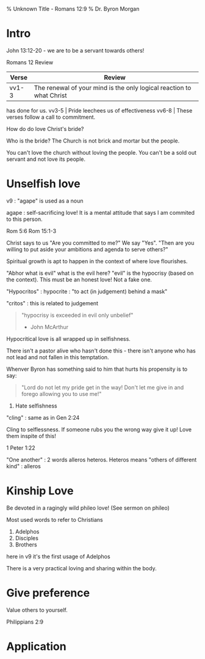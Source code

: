 % Unknown Title  - Romans 12:9
% Dr. Byron Morgan

# Intro

John 13:12-20 - we are to be a servant towards others!

Romans 12 Review

Verse | Review
------|--------
vv1-3 | The renewal of your mind is the only logical reaction to what Christ
has done for us.
vv3-5 | Pride leechees us of effectiveness
vv6-8 | These verses follow a call to commitment.

How do do love Christ's bride? 

Who is the bride? The Church is not brick and mortar but the people.
 
You can't love the church without loving the people. You can't be a sold out
servant and not love its people.

#  Unselfish love

v9 
: "agape" is used as a noun 

agape
: self-sacrificing love! It is a mental attitude that says I am commited to
this person.

Rom 5:6
Rom 15:1-3

Christ says to us "Are you committed to me?" We say "Yes". "Then are you
willing to put aside your ambitions and agenda to serve others?"

Spiritual growth is apt to happen in the context of where love flourishes.

"Abhor what is evil" what is the evil here? "evil" is the hypocrisy (based on
the context). This must be an honest love! Not a fake one. 

"Hypocritos" 
: hypocrite
: "to act (in judgement) behind a mask"

"critos"
: this is related to judgement

> "hypocrisy is exceeded in evil only unbelief"
> - John McArthur

Hypocritical love is all wrapped up in selfishness.

There isn't a pastor alive who hasn't done this - there isn't anyone who has
not lead and not fallen in this temptation.

Whenver Byron has something said to him that hurts his propensity is to say:

> "Lord do not let my pride get in the way! Don't let me give in and forego
> allowing you to use me!"

1. Hate selfishness

"cling"
: same as in Gen 2:24

Cling to selflessness. If someone rubs you the wrong way give it up! Love them
inspite of this!

1 Peter 1:22

"One another"
: 2 words alleros heteros. Heteros means "others of different kind"
: alleros

# Kinship Love

Be devoted in a ragingly wild phileo love! (See sermon on phileo)

Most used words to refer to Christians

1. Adelphos
2. Disciples
3. Brothers

here in v9 it's the first usage of Adelphos

There is a very practical loving and sharing within the body.

# Give preference 

Value others to yourself.

Philippians 2:9

# Application
